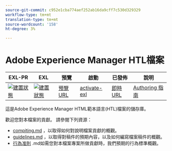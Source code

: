 ```yaml
---
source-git-commit: c952e1cba774aef252ab16da9cff7c530d329329
workflow-type: tm+mt
translation-type: tm+mt
source-wordcount: '158'
ht-degree: 3%

---
```

# Adobe Experience Manager HTL檔案

| EXL-PR | EXL | 預覽 | 啟動 | 已發佈 | 說明 |
|--- |--- |--- |--- |--- |--- |
| [![建置狀態](https://docs.ci.corp.adobe.com/view/exl-pr/job/experience-manager-html.en_pr-exl/badge/icon)](https://docs.ci.corp.adobe.com/view/exl-pr/job/experience-manager-html.en_pr-exl/lastBuild/) | [![建置狀態](https://docs.ci.corp.adobe.com/view/exl-pr/job/experience-manager-html.en_exl/lastBuild/badge/icon)](https://docs.ci.corp.adobe.com/view/exl-pr/job/experience-manager-html.en_exl/lastBuild/lastBuild) | [預覽URL](https://experienceleague.corp.adobe.com/docs/experience-manager-html/using/overview.html?lang=en) | [activate-exl](https://docs.ci.corp.adobe.com/job/activate-exl/build/) | [即時URL](https://experienceleague.adobe.com/docs/experience-manager-html/using/overview.html?lang=en) | [Authoring 指南](https://experienceleague.adobe.com/docs/authoring-guide-exl/using/home.html?lang=en) |

這是Adobe Experience Manager HTML範本語言(HTL)檔案的儲存庫。

歡迎您對本檔案的貢獻。 請參閱下列資源：

* [compiting.md](contributing.md) ，以取得如何對說明檔案貢獻的概觀。
* [guidelines.md](guidelines.md) ，以取得對稿件的預期內容，以及如何編寫檔案稿件的概觀。
* [行為准則](code-of-conduct.md) .md如需您對本檔案專案所做貢獻時，我們預期的行為標準概觀。
